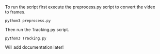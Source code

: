 To run the script first execute the preprocess.py script to convert the video to frames.
```
python3 preprocess.py
```
Then run the Tracking.py script.
```
python3 Tracking.py
```
Will add documentation later!

